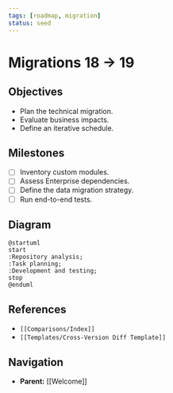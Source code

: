 ```yaml
---
tags: [roadmap, migration]
status: seed
---
```

# Migrations 18 -> 19

## Objectives
- Plan the technical migration.
- Evaluate business impacts.
- Define an iterative schedule.

## Milestones
- [ ] Inventory custom modules.
- [ ] Assess Enterprise dependencies.
- [ ] Define the data migration strategy.
- [ ] Run end-to-end tests.

## Diagram
```plantuml
@startuml
start
:Repository analysis;
:Task planning;
:Development and testing;
stop
@enduml
```

## References
- `[[Comparisons/Index]]`
- `[[Templates/Cross-Version Diff Template]]`


## Navigation
- **Parent:** [[Welcome]]
